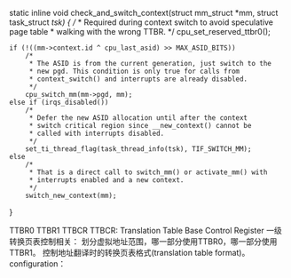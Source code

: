 static inline void check_and_switch_context(struct mm_struct *mm,
                        struct task_struct *tsk)
{
    /*
     * Required during context switch to avoid speculative page table
     * walking with the wrong TTBR.
     */
    cpu_set_reserved_ttbr0();

    if (!((mm->context.id ^ cpu_last_asid) >> MAX_ASID_BITS))
        /*
         * The ASID is from the current generation, just switch to the
         * new pgd. This condition is only true for calls from
         * context_switch() and interrupts are already disabled.
         */
        cpu_switch_mm(mm->pgd, mm);
    else if (irqs_disabled())
        /*
         * Defer the new ASID allocation until after the context
         * switch critical region since __new_context() cannot be
         * called with interrupts disabled.
         */
        set_ti_thread_flag(task_thread_info(tsk), TIF_SWITCH_MM);
    else
        /*
         * That is a direct call to switch_mm() or activate_mm() with
         * interrupts enabled and a new context.
         */
        switch_new_context(mm);
}

TTBR0 TTBR1 TTBCR
TTBCR: Translation Table Base Control Register
一级转换页表控制相关：
划分虚拟地址范围，哪一部分使用TTBR0，哪一部分使用TTBR1。
控制地址翻译时的转换页表格式(translation table format)。
configuration：
